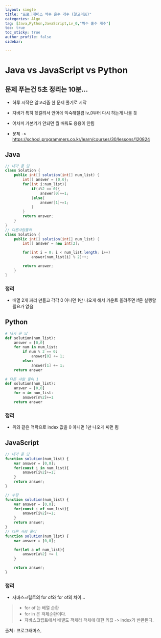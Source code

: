 ```yaml
---
layout: single
title: "프로그래머스 짝수 홀수 개수 (알고리즘)"
categories: Algo
tag: [Java,Python,JavaScript,Lv_0,"짝수 홀수 개수"]
toc: true
toc_sticky: true
author_profile: false
sidebar:

---
```

# Java vs JavaScript vs Python
## 문제 푸는건 5초 정리는 10분...

- 하루 시작은 알고리즘 한 문제 풀기로 시작
- 자바가 특히 헷갈려서 언어에 익숙해질겸 lv_0부터 다시 하는게 나을 듯
- 어차피 기본기가 안되면 뭘 배워도 응용이 안됨

- 문제 -> https://school.programmers.co.kr/learn/courses/30/lessons/120824

## Java

```java
// 내가 푼 답
class Solution {
    public int[] solution(int[] num_list) {
        int[] answer = {0,0};
        for(int i:num_list){
            if(i%2 == 0){
                answer[0]+=1;
            }else{
                answer[1]+=1;
            }
        }
        return answer;
    }
}
// 다른사람풀이 
class Solution {
    public int[] solution(int[] num_list) {
        int[] answer = new int[2];

        for(int i = 0; i < num_list.length; i++)
            answer[num_list[i] % 2]++;

        return answer;
    }
}
```
### 정리
- 배열 2개 짜리 만들고 각각 0 아니면 1만 나오게 해서 카운트 올려주면 if문 실행할 필요가 없음



## Python
```python
# 내가 푼 답
def solution(num_list):
    answer = [0,0]
    for num in num_list:
        if num % 2 == 0:
            answer[0] += 1;
        else:
            answer[1] += 1;
    return answer
    
# 다른 사람 풀이 1
def solution(num_list):
    answer = [0,0]
    for n in num_list:
        answer[n%2]+=1
    return answer

```
### 정리
- 위와 같은 맥락으로 index 값을 0 아니면 1만 나오게 짜면 됨



## JavaScript

```javascript
// 내가 푼 답
function solution(num_list) {
    var answer = [0,0];
    for(const i in num_list){
        answer[i%2]+=1;
    }
    return answer;
}

// 수정
function solution(num_list) {
    var answer = [0,0];
    for(const i of num_list){
        answer[i%2]+=1;
    }
    return answer;
}
// 다른 사람 풀이
function solution(num_list) {
    var answer = [0,0];

    for(let a of num_list){
        answer[a%2] += 1
    }

    return answer;
}
```
### 정리
- 자바스크립트의 for of와 for of의 차이...
>- for of 는 배열 순환
>- for in 은 객체순환이다.
>- 자바스크립트에서 배열도 객체라 객체에 대한 키값 -> index가 반환된다.


출처 : 프로그래머스,

